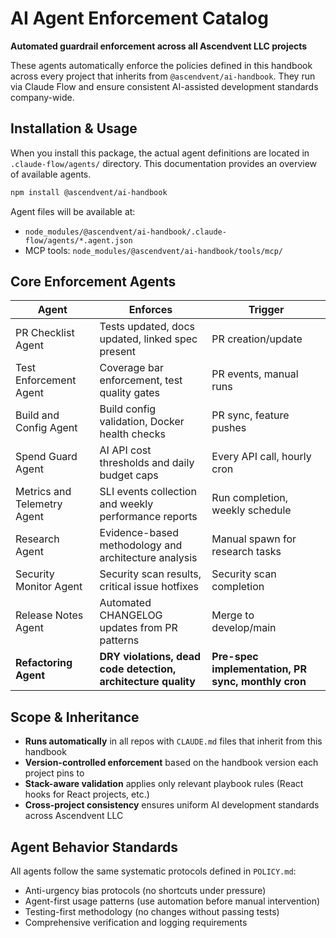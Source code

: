 # AI Agent Enforcement Catalog

**Automated guardrail enforcement across all Ascendvent LLC projects**

These agents automatically enforce the policies defined in this handbook across every project that inherits from `@ascendvent/ai-handbook`. They run via Claude Flow and ensure consistent AI-assisted development standards company-wide.

## Installation & Usage

When you install this package, the actual agent definitions are located in `.claude-flow/agents/` directory. This documentation provides an overview of available agents.

```bash
npm install @ascendvent/ai-handbook
```

Agent files will be available at:
- `node_modules/@ascendvent/ai-handbook/.claude-flow/agents/*.agent.json`
- MCP tools: `node_modules/@ascendvent/ai-handbook/tools/mcp/`

## Core Enforcement Agents

| Agent                       | Enforces                                           | Trigger                    |
|-----------------------------|----------------------------------------------------|-----------------------------|
| PR Checklist Agent          | Tests updated, docs updated, linked spec present  | PR creation/update          |
| Test Enforcement Agent      | Coverage bar enforcement, test quality gates      | PR events, manual runs      |
| Build and Config Agent      | Build config validation, Docker health checks     | PR sync, feature pushes     |
| Spend Guard Agent           | AI API cost thresholds and daily budget caps      | Every API call, hourly cron |
| Metrics and Telemetry Agent | SLI events collection and weekly performance reports | Run completion, weekly schedule |
| Research Agent              | Evidence-based methodology and architecture analysis | Manual spawn for research tasks |
| Security Monitor Agent      | Security scan results, critical issue hotfixes    | Security scan completion    |
| Release Notes Agent         | Automated CHANGELOG updates from PR patterns      | Merge to develop/main       |
| **Refactoring Agent**       | **DRY violations, dead code detection, architecture quality** | **Pre-spec implementation, PR sync, monthly cron** |

## Scope & Inheritance
- **Runs automatically** in all repos with `CLAUDE.md` files that inherit from this handbook
- **Version-controlled enforcement** based on the handbook version each project pins to
- **Stack-aware validation** applies only relevant playbook rules (React hooks for React projects, etc.)
- **Cross-project consistency** ensures uniform AI development standards across Ascendvent LLC

## Agent Behavior Standards
All agents follow the same systematic protocols defined in `POLICY.md`:
- Anti-urgency bias protocols (no shortcuts under pressure)
- Agent-first usage patterns (use automation before manual intervention)
- Testing-first methodology (no changes without passing tests)
- Comprehensive verification and logging requirements

